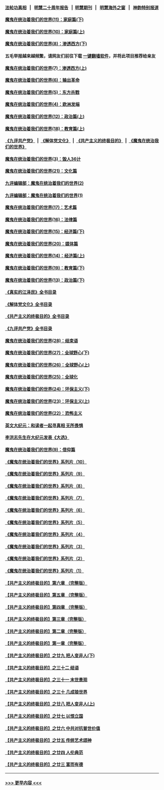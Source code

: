 #### [法轮功真相](https://github.com/gfw-breaker/truth/blob/master/README.md?t=0) &nbsp;&nbsp;|&nbsp;&nbsp; [明慧二十周年报告](https://github.com/gfw-breaker/mh-reports/blob/master/README.md?t=0) &nbsp;&nbsp;|&nbsp;&nbsp;[明慧期刊](https://github.com/gfw-breaker/mh-qikan) &nbsp;&nbsp;|&nbsp;&nbsp; [明慧海外之窗](https://github.com/gfw-breaker/mh-news/blob/master/README.md?t=0) &nbsp;&nbsp;|&nbsp;&nbsp; [神韵特别报道](https://github.com/gfw-breaker/mh-news/blob/master/shenyun.md?t=0)
#### [魔鬼在统治着我们的世界(11)：家庭篇(下)](../pages/nsc422/n10440961.md?t=12081850) 
#### [魔鬼在统治着我们的世界(10)：家庭篇(上)](../pages/nsc422/n10435448.md?t=12081850) 
#### [魔鬼在统治着我们的世界(8)：渗透西方(下)](../pages/nsc422/n10429603.md?t=12081850) 
#### 五毛举报越来越频繁，请网友们前往下载 [一键翻墙软件](https://github.com/gfw-breaker/ssr-accounts)，并将此项目推荐给亲友
#### [魔鬼在统治着我们的世界(7)：渗透西方(上)](../pages/nsc422/n10426013.md?t=12081850) 
#### [魔鬼在统治着我们的世界(6)：输出革命](../pages/nsc422/n10421536.md?t=12081850) 
#### [魔鬼在统治着我们的世界(5)：东方杀戮](../pages/nsc422/n10417707.md?t=12081850) 
#### [魔鬼在统治着我们的世界(4)：欧洲发端](../pages/nsc422/n10414890.md?t=12081850) 
#### [魔鬼在统治着我们的世界(12)：政治篇(上)](../pages/nsc422/n10444576.md?t=12081850) 
#### [魔鬼在统治着我们的世界(18)：教育篇(上)](../pages/nsc422/n10526970.md?t=12081850) 
#### [《九评共产党》](https://github.com/begood0513/9ping.md/blob/master/README.md) &nbsp;|&nbsp; [《解体党文化》](../../../../jtdwh.md/blob/master/README.md)  &nbsp;|&nbsp; [《共产主义的终极目的》](../../../../gczydzjmd.md/blob/master/README.md) &nbsp;|&nbsp; [《魔鬼在统治我们的世界》](../../../../mgztzwmdsj.md/blob/master/README.md) 
#### [魔鬼在统治着我们的世界(3)：毁人36计](../pages/nsc422/n10411583.md?t=12081850) 
#### [魔鬼在统治着我们的世界(21)：文化篇](../pages/nsc422/n10597706.md?t=12081850) 
#### [九评编辑部：魔鬼在统治着我们的世界(2)](../pages/nsc422/n10410036.md?t=12081850) 
#### [九评编辑部：魔鬼在统治着我们的世界(1)](../pages/nsc422/n10406825.md?t=12081850) 
#### [魔鬼在统治着我们的世界(17)：艺术篇](../pages/nsc422/n10499093.md?t=12081850) 
#### [魔鬼在统治着我们的世界(16)：法律篇](../pages/nsc422/n10485969.md?t=12081850) 
#### [魔鬼在统治着我们的世界(15)：经济篇(下)](../pages/nsc422/n10469975.md?t=12081850) 
#### [魔鬼在统治着我们的世界(20)：媒体篇](../pages/nsc422/n10586579.md?t=12081850) 
#### [魔鬼在统治着我们的世界(14)：经济篇(上)](../pages/nsc422/n10457370.md?t=12081850) 
#### [魔鬼在统治着我们的世界(19)：教育篇(下)](../pages/nsc422/n10564808.md?t=12081850) 
#### [魔鬼在统治着我们的世界(13)：政治篇(下)](../pages/nsc422/n10448270.md?t=12081850) 
#### [《真实的江泽民》全书目录](../pages/nsc422/n13721399.md?t=12081850) 
#### [《解体党文化》全书目录](../pages/nsc422/n13721157.md?t=12081850) 
#### [《共产主义的终极目的》全书目录](../pages/nsc422/n13721048.md?t=12081850) 
#### [《九评共产党》全书目录](../pages/nsc422/n13708085.md?t=12081850) 
#### [魔鬼在统治着我们的世界(28)：结束语](../pages/nsc422/n10936246.md?t=12081850) 
#### [魔鬼在统治着我们的世界(27)：全球野心(下)](../pages/nsc422/n10928319.md?t=12081850) 
#### [魔鬼在统治着我们的世界(26)：全球野心(上)](../pages/nsc422/n10900318.md?t=12081850) 
#### [魔鬼在统治着我们的世界(25)：全球化](../pages/nsc422/n10788205.md?t=12081850) 
#### [魔鬼在统治着我们的世界(24)：环保主义(下)](../pages/nsc422/n10695307.md?t=12081850) 
#### [魔鬼在统治着我们的世界(23)：环保主义(上)](../pages/nsc422/n10688613.md?t=12081850) 
#### [魔鬼在统治着我们的世界(22)：恐怖主义](../pages/nsc422/n10614727.md?t=12081850) 
#### [英文大纪元：和读者一起寻真相 无所畏惧](../pages/nsc422/n12542027.md?t=12081850) 
#### [李洪志先生在大纪元发表《大选》](../pages/nsc422/n12534746.md?t=12081850) 
#### [魔鬼在统治着我们的世界(9)：信仰篇](../pages/nsc422/n10432159.md?t=12081850) 
#### [《魔鬼在统治着我们的世界》系列片（10）](../pages/nsc422/n12292670.md?t=12081850) 
#### [《魔鬼在统治着我们的世界》系列片（9）](../pages/nsc422/n12290859.md?t=12081850) 
#### [《魔鬼在统治着我们的世界》系列片（8）](../pages/nsc422/n12287445.md?t=12081850) 
#### [《魔鬼在统治着我们的世界》系列片（7）](../pages/nsc422/n12283425.md?t=12081850) 
#### [《魔鬼在统治着我们的世界》系列片（6）](../pages/nsc422/n12282314.md?t=12081850) 
#### [《魔鬼在统治着我们的世界》系列片（5）](../pages/nsc422/n12281419.md?t=12081850) 
#### [《魔鬼在统治着我们的世界》系列片（4）](../pages/nsc422/n12274024.md?t=12081850) 
#### [《魔鬼在统治着我们的世界》系列片（3）](../pages/nsc422/n12271322.md?t=12081850) 
#### [《魔鬼在统治着我们的世界》系列片（2）](../pages/nsc422/n12269049.md?t=12081850) 
#### [《魔鬼在统治着我们的世界》系列片（1）](../pages/nsc422/n12267575.md?t=12081850) 
#### [【共产主义的终极目的】第六章 （完整版）](../pages/nsc422/n11428913.md?t=12081850) 
#### [【共产主义的终极目的】第五章 （完整版）](../pages/nsc422/n11428912.md?t=12081850) 
#### [【共产主义的终极目的】第四章 （完整版）](../pages/nsc422/n11428907.md?t=12081850) 
#### [【共产主义的终极目的】第三章（完整版）](../pages/nsc422/n11428848.md?t=12081850) 
#### [【共产主义的终极目的】第二章（完整版）](../pages/nsc422/n11428831.md?t=12081850) 
#### [【共产主义的终极目的】第一章（完整版）](../pages/nsc422/n11417651.md?t=12081850) 
#### [【共产主义的终极目的】之廿九 把人变非人(下)](../pages/nsc422/n11344140.md?t=12081850) 
#### [【共产主义的终极目的】之三十二 结语](../pages/nsc422/n11360535.md?t=12081850) 
#### [【共产主义的终极目的】之三十一 末世景观](../pages/nsc422/n11351129.md?t=12081850) 
#### [【共产主义的终极目的】之三十 几成狼世界](../pages/nsc422/n11348280.md?t=12081850) 
#### [【共产主义的终极目的】之廿八 把人变非人(上)](../pages/nsc422/n11340492.md?t=12081850) 
#### [【共产主义的终极目的】之廿七 以恨立国](../pages/nsc422/n11336944.md?t=12081850) 
#### [【共产主义的终极目的】之廿六 中共对抗普世价值](../pages/nsc422/n11324785.md?t=12081850) 
#### [【共产主义的终极目的】之廿五 传统艺术颂神](../pages/nsc422/n11296396.md?t=12081850) 
#### [【共产主义的终极目的】之廿四 人伦典范](../pages/nsc422/n11296397.md?t=12081850) 
#### [【共产主义的终极目的】之廿三 富而有德](../pages/nsc422/n11283598.md?t=12081850) 

----
#### [ >>> 更早内容 <<< ](../indexes/nsc422-earlier.md)

